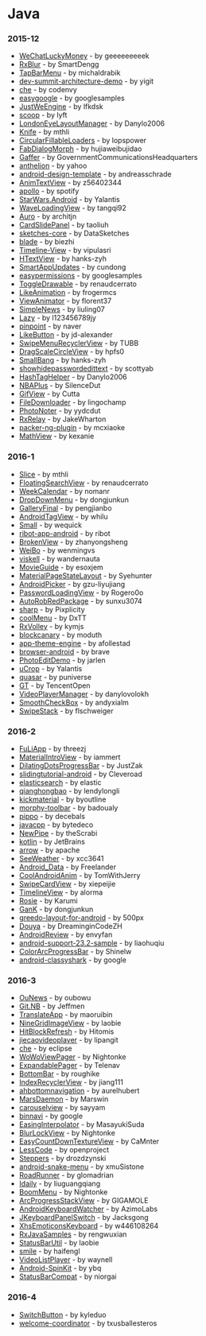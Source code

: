 # Java


### 2015-12
- [WeChatLuckyMoney](https://github.com/geeeeeeeeek/WeChatLuckyMoney) - by geeeeeeeeek
- [RxBlur](https://github.com/SmartDengg/RxBlur) - by SmartDengg
- [TapBarMenu](https://github.com/michaldrabik/TapBarMenu) - by michaldrabik
- [dev-summit-architecture-demo](https://github.com/yigit/dev-summit-architecture-demo) - by yigit
- [che](https://github.com/codenvy/che) - by codenvy
- [easygoogle](https://github.com/googlesamples/easygoogle) - by googlesamples
- [JustWeEngine](https://github.com/lfkdsk/JustWeEngine) - by lfkdsk
- [scoop](https://github.com/lyft/scoop) - by lyft
- [LondonEyeLayoutManager](https://github.com/Danylo2006/LondonEyeLayoutManager) - by Danylo2006
- [Knife](https://github.com/mthli/Knife) - by mthli
- [CircularFillableLoaders](https://github.com/lopspower/CircularFillableLoaders) - by lopspower
- [FabDialogMorph](https://github.com/hujiaweibujidao/FabDialogMorph) - by hujiaweibujidao
- [Gaffer](https://github.com/GovernmentCommunicationsHeadquarters/Gaffer) - by GovernmentCommunicationsHeadquarters
- [anthelion](https://github.com/yahoo/anthelion) - by yahoo
- [android-design-template](https://github.com/andreasschrade/android-design-template) - by andreasschrade
- [AnimTextView](https://github.com/z56402344/AnimTextView) - by z56402344
- [apollo](https://github.com/spotify/apollo) - by spotify
- [StarWars.Android](https://github.com/Yalantis/StarWars.Android) - by Yalantis
- [WaveLoadingView](https://github.com/tangqi92/WaveLoadingView) - by tangqi92
- [Auro](https://github.com/architjn/Auro) - by architjn
- [CardSlidePanel](https://github.com/taoliuh/CardSlidePanel) - by taoliuh
- [sketches-core](https://github.com/DataSketches/sketches-core) - by DataSketches
- [blade](https://github.com/biezhi/blade) - by biezhi
- [Timeline-View](https://github.com/vipulasri/Timeline-View) - by vipulasri
- [HTextView](https://github.com/hanks-zyh/HTextView) - by hanks-zyh
- [SmartAppUpdates](https://github.com/cundong/SmartAppUpdates) - by cundong
- [easypermissions](https://github.com/googlesamples/easypermissions) - by googlesamples
- [ToggleDrawable](https://github.com/renaudcerrato/ToggleDrawable) - by renaudcerrato
- [LikeAnimation](https://github.com/frogermcs/LikeAnimation) - by frogermcs
- [ViewAnimator](https://github.com/florent37/ViewAnimator) - by florent37
- [SimpleNews](https://github.com/liuling07/SimpleNews) - by liuling07
- [Lazy](https://github.com/l123456789jy/Lazy) - by l123456789jy
- [pinpoint](https://github.com/naver/pinpoint) - by naver
- [LikeButton](https://github.com/jd-alexander/LikeButton) - by jd-alexander
- [SwipeMenuRecyclerView](https://github.com/TUBB/SwipeMenuRecyclerView) - by TUBB
- [DragScaleCircleView](https://github.com/hpfs0/DragScaleCircleView) - by hpfs0
- [SmallBang](https://github.com/hanks-zyh/SmallBang) - by hanks-zyh
- [showhidepasswordedittext](https://github.com/scottyab/showhidepasswordedittext) - by scottyab
- [HashTagHelper](https://github.com/Danylo2006/HashTagHelper) - by Danylo2006
- [NBAPlus](https://github.com/SilenceDut/NBAPlus) - by SilenceDut
- [GifView](https://github.com/Cutta/GifView) - by Cutta
- [FileDownloader](https://github.com/lingochamp/FileDownloader) - by lingochamp
- [PhotoNoter](https://github.com/yydcdut/PhotoNoter) - by yydcdut
- [RxRelay](https://github.com/JakeWharton/RxRelay) - by JakeWharton
- [packer-ng-plugin](https://github.com/mcxiaoke/packer-ng-plugin) - by mcxiaoke
- [MathView](https://github.com/kexanie/MathView) - by kexanie

### 2016-1
- [Slice](https://github.com/mthli/Slice) - by mthli
- [FloatingSearchView](https://github.com/renaudcerrato/FloatingSearchView) - by renaudcerrato
- [WeekCalendar](https://github.com/nomanr/WeekCalendar) - by nomanr
- [DropDownMenu](https://github.com/dongjunkun/DropDownMenu) - by dongjunkun
- [GalleryFinal](https://github.com/pengjianbo/GalleryFinal) - by pengjianbo
- [AndroidTagView](https://github.com/whilu/AndroidTagView) - by whilu
- [Small](https://github.com/wequick/Small) - by wequick
- [ribot-app-android](https://github.com/ribot/ribot-app-android) - by ribot
- [BrokenView](https://github.com/zhanyongsheng/BrokenView) - by zhanyongsheng
- [WeiBo](https://github.com/wenmingvs/WeiBo) - by wenmingvs
- [viskell](https://github.com/wandernauta/viskell) - by wandernauta
- [MovieGuide](https://github.com/esoxjem/MovieGuide) - by esoxjem
- [MaterialPageStateLayout](https://github.com/Syehunter/MaterialPageStateLayout) - by Syehunter
- [AndroidPicker](https://github.com/gzu-liyujiang/AndroidPicker) - by gzu-liyujiang
- [PasswordLoadingView](https://github.com/Rogero0o/PasswordLoadingView) - by Rogero0o
- [AutoRobRedPackage](https://github.com/sunxu3074/AutoRobRedPackage) - by sunxu3074
- [sharp](https://github.com/Pixplicity/sharp) - by Pixplicity
- [coolMenu](https://github.com/DxTT/coolMenu) - by DxTT
- [RxVolley](https://github.com/kymjs/RxVolley) - by kymjs
- [blockcanary](https://github.com/moduth/blockcanary) - by moduth
- [app-theme-engine](https://github.com/afollestad/app-theme-engine) - by afollestad
- [browser-android](https://github.com/brave/browser-android) - by brave
- [PhotoEditDemo](https://github.com/jarlen/PhotoEditDemo) - by jarlen
- [uCrop](https://github.com/Yalantis/uCrop) - by Yalantis
- [quasar](https://github.com/puniverse/quasar) - by puniverse
- [GT](https://github.com/TencentOpen/GT) - by TencentOpen
- [VideoPlayerManager](https://github.com/danylovolokh/VideoPlayerManager) - by danylovolokh
- [SmoothCheckBox](https://github.com/andyxialm/SmoothCheckBox) - by andyxialm
- [SwipeStack](https://github.com/flschweiger/SwipeStack) - by flschweiger

### 2016-2
- [FuLiApp](https://github.com/threezj/FuLiApp) - by threezj
- [MaterialIntroView](https://github.com/iammert/MaterialIntroView) - by iammert
- [DilatingDotsProgressBar](https://github.com/JustZak/DilatingDotsProgressBar) - by JustZak
- [slidingtutorial-android](https://github.com/Cleveroad/slidingtutorial-android) - by Cleveroad
- [elasticsearch](https://github.com/elastic/elasticsearch) - by elastic
- [qianghongbao](https://github.com/lendylongli/qianghongbao) - by lendylongli
- [kickmaterial](https://github.com/byoutline/kickmaterial) - by byoutline
- [morphy-toolbar](https://github.com/badoualy/morphy-toolbar) - by badoualy
- [pippo](https://github.com/decebals/pippo) - by decebals
- [javacpp](https://github.com/bytedeco/javacpp) - by bytedeco
- [NewPipe](https://github.com/theScrabi/NewPipe) - by theScrabi
- [kotlin](https://github.com/JetBrains/kotlin) - by JetBrains
- [arrow](https://github.com/apache/arrow) - by apache
- [SeeWeather](https://github.com/xcc3641/SeeWeather) - by xcc3641
- [Android_Data](https://github.com/Freelander/Android_Data) - by Freelander
- [CoolAndroidAnim](https://github.com/TomWithJerry/CoolAndroidAnim) - by TomWithJerry
- [SwipeCardView](https://github.com/xiepeijie/SwipeCardView) - by xiepeijie
- [TimelineView](https://github.com/alorma/TimelineView) - by alorma
- [Rosie](https://github.com/Karumi/Rosie) - by Karumi
- [GanK](https://github.com/dongjunkun/GanK) - by dongjunkun
- [greedo-layout-for-android](https://github.com/500px/greedo-layout-for-android) - by 500px
- [Douya](https://github.com/DreaminginCodeZH/Douya) - by DreaminginCodeZH
- [AndroidReview](https://github.com/envyfan/AndroidReview) - by envyfan
- [android-support-23.2-sample](https://github.com/liaohuqiu/android-support-23.2-sample) - by liaohuqiu
- [ColorArcProgressBar](https://github.com/Shinelw/ColorArcProgressBar) - by Shinelw
- [android-classyshark](https://github.com/google/android-classyshark) - by google

### 2016-3
- [OuNews](https://github.com/oubowu/OuNews) - by oubowu
- [Git.NB](https://github.com/Jeffmen/Git.NB) - by Jeffmen
- [TranslateApp](https://github.com/maoruibin/TranslateApp) - by maoruibin
- [NineGridImageView](https://github.com/laobie/NineGridImageView) - by laobie
- [HitBlockRefresh](https://github.com/Hitomis/HitBlockRefresh) - by Hitomis
- [jiecaovideoplayer](https://github.com/lipangit/jiecaovideoplayer) - by lipangit
- [che](https://github.com/eclipse/che) - by eclipse
- [WoWoViewPager](https://github.com/Nightonke/WoWoViewPager) - by Nightonke
- [ExpandablePager](https://github.com/Telenav/ExpandablePager) - by Telenav
- [BottomBar](https://github.com/roughike/BottomBar) - by roughike
- [IndexRecyclerView](https://github.com/jiang111/IndexRecyclerView) - by jiang111
- [ahbottomnavigation](https://github.com/aurelhubert/ahbottomnavigation) - by aurelhubert
- [MarsDaemon](https://github.com/Marswin/MarsDaemon) - by Marswin
- [carouselview](https://github.com/sayyam/carouselview) - by sayyam
- [binnavi](https://github.com/google/binnavi) - by google
- [EasingInterpolator](https://github.com/MasayukiSuda/EasingInterpolator) - by MasayukiSuda
- [BlurLockView](https://github.com/Nightonke/BlurLockView) - by Nightonke
- [EasyCountDownTextureView](https://github.com/CaMnter/EasyCountDownTextureView) - by CaMnter
- [LessCode](https://github.com/openproject/LessCode) - by openproject
- [Steppers](https://github.com/drozdzynski/Steppers) - by drozdzynski
- [android-snake-menu](https://github.com/xmuSistone/android-snake-menu) - by xmuSistone
- [RoadRunner](https://github.com/glomadrian/RoadRunner) - by glomadrian
- [Idaily](https://github.com/liuguangqiang/Idaily) - by liuguangqiang
- [BoomMenu](https://github.com/Nightonke/BoomMenu) - by Nightonke
- [ArcProgressStackView](https://github.com/GIGAMOLE/ArcProgressStackView) - by GIGAMOLE
- [AndroidKeyboardWatcher](https://github.com/AzimoLabs/AndroidKeyboardWatcher) - by AzimoLabs
- [JKeyboardPanelSwitch](https://github.com/Jacksgong/JKeyboardPanelSwitch) - by Jacksgong
- [XhsEmoticonsKeyboard](https://github.com/w446108264/XhsEmoticonsKeyboard) - by w446108264
- [RxJavaSamples](https://github.com/rengwuxian/RxJavaSamples) - by rengwuxian
- [StatusBarUtil](https://github.com/laobie/StatusBarUtil) - by laobie
- [smile](https://github.com/haifengl/smile) - by haifengl
- [VideoListPlayer](https://github.com/waynell/VideoListPlayer) - by waynell
- [Android-SpinKit](https://github.com/ybq/Android-SpinKit) - by ybq
- [StatusBarCompat](https://github.com/niorgai/StatusBarCompat) - by niorgai

### 2016-4
- [SwitchButton](https://github.com/kyleduo/SwitchButton) - by kyleduo
- [welcome-coordinator](https://github.com/txusballesteros/welcome-coordinator) - by txusballesteros
